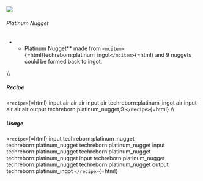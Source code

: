 ![](/mods/techreborn/platinum_nugget.png)

###### Platinum Nugget

-   -   Platinum Nugget** made from
        `<mcitem>`{=html}techreborn:platinum_ingot`</mcitem>`{=html} and
        9 nuggets could be formed back to ingot.

\\\\

##### Recipe

`<recipe>`{=html} input air air air input air techreborn:platinum_ingot
air input air air air output techreborn:platinum_nugget,9
`</recipe>`{=html} \\\\

##### Usage

`<recipe>`{=html} input techreborn:platinum_nugget
techreborn:platinum_nugget techreborn:platinum_nugget input
techreborn:platinum_nugget techreborn:platinum_nugget
techreborn:platinum_nugget input techreborn:platinum_nugget
techreborn:platinum_nugget techreborn:platinum_nugget output
techreborn:platinum_ingot `</recipe>`{=html}
